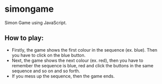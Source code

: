 # simongame
Simon Game using JavaScript.

## How to play: 
* Firstly, the game shows the first colour in the sequence (ex. blue). Then you have to click on the blue button.
* Next, the game shows the next colour (ex. red), then you have to remember the sequence is blue, red and click the buttons in the same sequence and so on and so forth.
* If you mess up the sequence, then the game ends.
